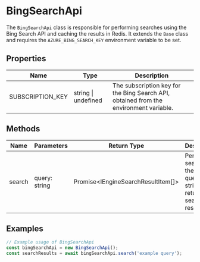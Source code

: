 # BingSearchApi

The `BingSearchApi` class is responsible for performing searches using the Bing Search API and caching the results in Redis. It extends the `Base` class and requires the `AZURE_BING_SEARCH_KEY` environment variable to be set.

## Properties

| Name              | Type   | Description                                   |
|-------------------|--------|-----------------------------------------------|
| SUBSCRIPTION_KEY  | string \| undefined | The subscription key for the Bing Search API, obtained from the environment variable. |

## Methods

| Name    | Parameters        | Return Type                         | Description                                                                 |
|---------|-------------------|-------------------------------------|-----------------------------------------------------------------------------|
| search  | query: string     | Promise<IEngineSearchResultItem[]>  | Performs a search with the given query string and returns search results.   |

## Examples

```typescript
// Example usage of BingSearchApi
const bingSearchApi = new BingSearchApi();
const searchResults = await bingSearchApi.search('example query');
```